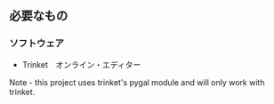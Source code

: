 ## 必要なもの

### ソフトウェア

+ Trinket　オンライン・エディター

Note - this project uses trinket's pygal module and will only work with trinket.
